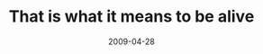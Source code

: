 ---
layout: base.njk
title : 'That is what it means to be alive' 
view_title : 'That is what it means to be alive' 
year : '2009' 
date : '2009-04-28' 
img_file : '/drawing/thatiswhatitmeanstobealive.png' 
html_file : 'thatiswhatitmeanstobealive' 
next_html : 'yourproblemswouldresolve.html' 
year_order : '147' 
permalink : "title/{{html_file}}.html"
---